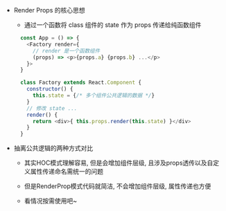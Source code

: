 - Render Props 的核心思想

  - 通过一个函数将 class 组件的 state 作为 props 传递给纯函数组件

  ```js
    const App = () => {
      <Factory render={
        // render 是一个函数组件
        (props) => <p>{props.a} {props.b} ...</p>
      }>
    }

    class Factory extends React.Component {
      constructor() {
        this.state = {/* 多个组件公共逻辑的数据 */}
      }
      // 修改 state ...
      render() {
        return <div>{ this.props.render(this.state) }</div>
      }
    }
  ```

- 抽离公共逻辑的两种方式对比

  - 其实HOC模式理解容易, 但是会增加组件层级, 且涉及props透传以及自定义属性传递命名需统一的问题

  - 但是RenderProp模式代码就简洁, 不会增加组件层级, 属性传递也方便

  - 看情况按需使用吧~

